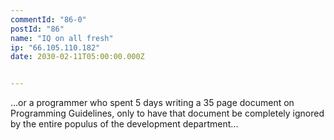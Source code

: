 ```yaml
---
commentId: "86-0"
postId: "86"
name: "IQ on all fresh"
ip: "66.105.110.182"
date: 2030-02-11T05:00:00.000Z


---
```

<p>...or a programmer who spent 5 days writing a 35 page document on Programming Guidelines, only to have that document be completely ignored by the entire populus of the development department...</p>